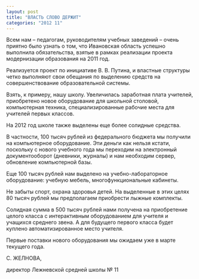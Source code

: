 ```yaml
---
layout: post
title: "ВЛАСТЬ СЛОВО ДЕРЖИТ"
categories: "2012 11"
---
```


Всем нам – педагогам, руководителям учебных заведений – очень приятно было узнать о том, что Ивановская область успешно выполнила обязательства, взятые в рамках реализации проекта модернизации образования на 2011 год.

Реализуется  проект по инициативе В. В. Путина, и властные структуры четко выполняют свои  обещания по выделению средств на совершенствование образовательной системы.

Взять,  к примеру, нашу школу. Увеличилась заработная плата учителей, приобретено новое  оборудование для школьной столовой, компьютерная техника, специализированные  рабочие места для учителей первых классов.

На  2012 год школе также выделены еще более солидные средства.

В  частности, 100 тысяч рублей из федерального бюджета мы получили на компьютерное  оборудование. Эти деньги как нельзя кстати, поскольку с нового учебного года мы  переходим на электронный документооборот (дневники, журналы) и нам необходим  сервер, обновление компьютерной базы.

Еще  100 тысяч рублей нам выделено на учебно-лабораторное оборудование: учебную  мебель, многофункциональные кабинеты.

Не  забыты спорт, охрана здоровья детей. На выделенные в этих целях 80 тысяч рублей  мы предполагаем приобрести лыжные комплекты.

Солидная  сумма в 500 тысяч рублей нами получена на приобретение целого класса с  интерактивным оборудованием для учителя и учащихся среднего звена. А для  будущего первого класса будет куплено автоматизированное место учителя.

Первые  поставки нового оборудования мы ожидаем уже в марте текущего года.



С.  ЖЕЛНОВА,

директор  Лежневской средней школы № 11



